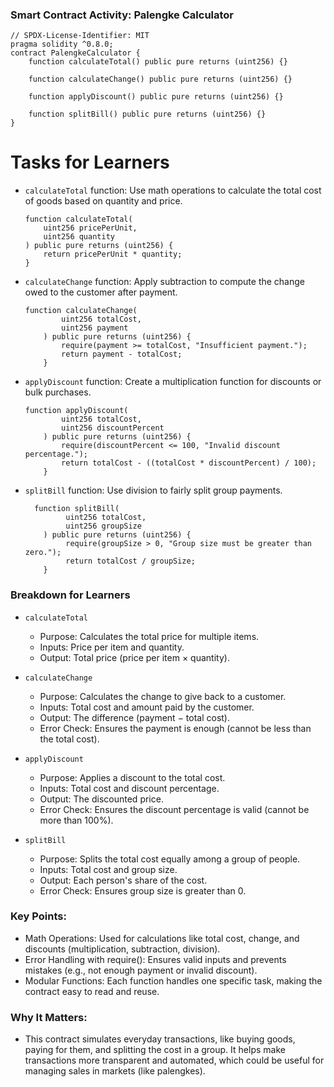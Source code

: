 ### Smart Contract Activity: Palengke Calculator

```solidity
// SPDX-License-Identifier: MIT
pragma solidity ^0.8.0;
contract PalengkeCalculator {
    function calculateTotal() public pure returns (uint256) {}

    function calculateChange() public pure returns (uint256) {}

    function applyDiscount() public pure returns (uint256) {}

    function splitBill() public pure returns (uint256) {}
}
```

# Tasks for Learners

- `calculateTotal` function: Use math operations to calculate the total cost of goods based on quantity and price.

  ```solidity
  function calculateTotal(
      uint256 pricePerUnit,
      uint256 quantity
  ) public pure returns (uint256) {
      return pricePerUnit * quantity;
  }
  ```

- `calculateChange` function: Apply subtraction to compute the change owed to the customer after payment.

  ```solidity
  function calculateChange(
          uint256 totalCost,
          uint256 payment
      ) public pure returns (uint256) {
          require(payment >= totalCost, "Insufficient payment.");
          return payment - totalCost;
      }
  ```

- `applyDiscount` function: Create a multiplication function for discounts or bulk purchases.

  ```solidity
  function applyDiscount(
          uint256 totalCost,
          uint256 discountPercent
      ) public pure returns (uint256) {
          require(discountPercent <= 100, "Invalid discount percentage.");
          return totalCost - ((totalCost * discountPercent) / 100);
      }
  ```

- `splitBill` function: Use division to fairly split group payments.
  ```solidity
    function splitBill(
           uint256 totalCost,
           uint256 groupSize
      ) public pure returns (uint256) {
           require(groupSize > 0, "Group size must be greater than zero.");
           return totalCost / groupSize;
      }
  ```

### Breakdown for Learners

- `calculateTotal`

  - Purpose: Calculates the total price for multiple items.
  - Inputs: Price per item and quantity.
  - Output: Total price (price per item × quantity).

- `calculateChange`

  - Purpose: Calculates the change to give back to a customer.
  - Inputs: Total cost and amount paid by the customer.
  - Output: The difference (payment − total cost).
  - Error Check: Ensures the payment is enough (cannot be less than the total cost).

- `applyDiscount`

  - Purpose: Applies a discount to the total cost.
  - Inputs: Total cost and discount percentage.
  - Output: The discounted price.
  - Error Check: Ensures the discount percentage is valid (cannot be more than 100%).

- `splitBill`
  - Purpose: Splits the total cost equally among a group of people.
  - Inputs: Total cost and group size.
  - Output: Each person's share of the cost.
  - Error Check: Ensures group size is greater than 0.

### Key Points:

- Math Operations: Used for calculations like total cost, change, and discounts (multiplication, subtraction, division).
- Error Handling with require(): Ensures valid inputs and prevents mistakes (e.g., not enough payment or invalid discount).
- Modular Functions: Each function handles one specific task, making the contract easy to read and reuse.

### Why It Matters:

- This contract simulates everyday transactions, like buying goods, paying for them, and splitting the cost in a group. It helps make transactions more transparent and automated, which could be useful for managing sales in markets (like palengkes).
